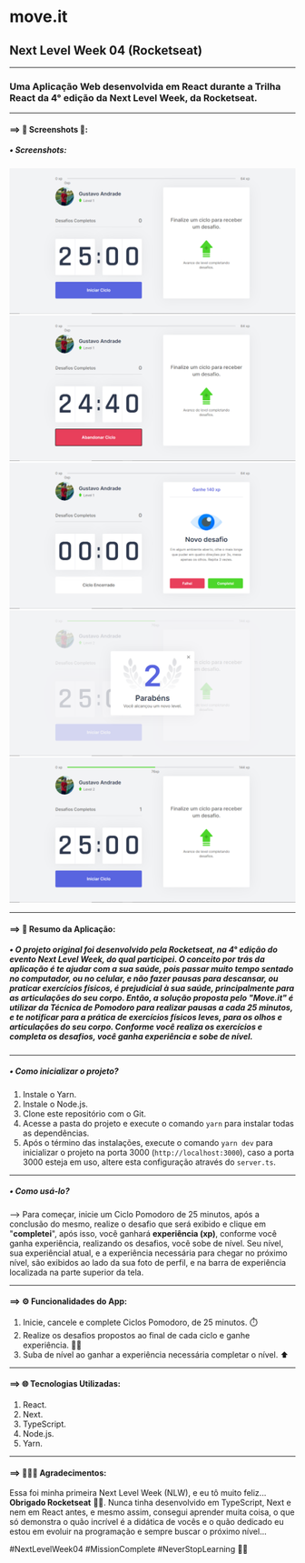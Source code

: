 # move.it
 ## Next Level Week 04 (Rocketseat)

---

### Uma Aplicação Web desenvolvida em React durante a Trilha React da 4° edição da Next Level Week, da Rocketseat.

---

#### ==> 📸 Screenshots 📸:
 ##### • Screenshots:
   ![](./public/screenshots/moveit-screenshot1.png)
   ![](./public/screenshots/moveit-screenshot2.png)
   ![](./public/screenshots/moveit-screenshot3.png)
   ![](./public/screenshots/moveit-screenshot4.png)
   ![](./public/screenshots/moveit-screenshot5.png)

---

#### ==> 📝 Resumo da Aplicação:
 ##### • O projeto original foi desenvolvido pela Rocketseat, na 4° edição do evento Next Level Week, do qual participei. O conceito por trás da aplicação é te ajudar com a sua saúde, pois passar muito tempo sentado no computador, ou no celular, e não fazer pausas para descansar, ou praticar exercícios físicos, é prejudicial à sua saúde, principalmente para as articulações do seu corpo. Então, a solução proposta pelo "Move.it" é utilizar da Técnica de Pomodoro para realizar pausas a cada 25 minutos, e te notificar para a prática de exercícios físicos leves, para os olhos e articulações do seu corpo. Conforme você realiza os exercícios e completa os desafios, você ganha experiência e sobe de nível.

---

 ##### • Como inicializar o projeto?
  1. Instale o Yarn.
  2. Instale o Node.js.
  3. Clone este repositório com o Git.
  4. Acesse a pasta do projeto e execute o comando `yarn` para instalar todas as dependências.
  5. Após o término das instalações, execute o comando `yarn dev` para inicializar o projeto na porta 3000 (`http://localhost:3000`), caso a porta 3000 esteja em uso, altere esta configuração através do `server.ts`.

---

 ##### • Como usá-lo?
  --> Para começar, inicie um Ciclo Pomodoro de 25 minutos, após a conclusão do mesmo, realize o desafio que será exibido e clique em "**completei**", após isso, você ganhará **experiência (xp)**, conforme você ganha experiência, realizando os desafios, você sobe de nível. Seu nível, sua experiêncial atual, e a experiência necessária para chegar no próximo nível, são exibidos ao lado da sua foto de perfil, e na barra de experiência localizada na parte superior da tela.

---

#### ==> ⚙️ Funcionalidades do App:
 1. Inicie, cancele e complete Ciclos Pomodoro, de 25 minutos. ⏱️
 2. Realize os desafios propostos ao final de cada ciclo e ganhe experiência. 🏋️‍♂️
 3. Suba de nível ao ganhar a experiência necessária completar o nível. ⬆️

---

#### ==> 🌐 Tecnologias Utilizadas:
 1. React.
 2. Next.
 3. TypeScript.
 4. Node.js.
 5. Yarn.

---

#### ==> 🚀🤝💜 Agradecimentos:
 Essa foi minha primeira Next Level Week (NLW), e eu tô muito feliz... 
 **Obrigado Rocketseat** 🚀💜. Nunca tinha desenvolvido em TypeScript, Next e nem em React antes, e mesmo assim, consegui aprender muita coisa, o que só demonstra o quão incrível é a didática de vocês e o quão dedicado eu estou em evoluir na programação e sempre buscar o próximo nível...

 #NextLevelWeek04
 #MissionComplete
 #NeverStopLearning
 🚀💜